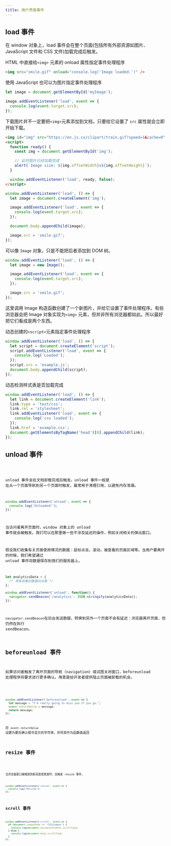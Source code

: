 ```yaml
---
title: 用户界面事件
---
```


## load 事件

在 window 对象上，load 事件会在整个页面(包括所有外部资源如图片、JavaScript 文件和 CSS 文件)加载完成后触发。

HTML 中直接给`<img>` 元素的 onload 属性指定事件处理程序

```html
<img src="smile.gif" onload="console.log('Image loaded.')" />
```

使用 JavaScript 也可以为图片指定事件处理程序

```js
let image = document.getElementById('myImage');

image.addEventListener('load', event => {
  console.log(event.target.src);
});
```

下载图片并不一定要把`<img>`元素添加到文档，只要给它设置了 `src` 属性就会立即开始下载。

```html
<img id="img" src="https://en.js.cx/clipart/train.gif?speed=1&cache=0" />
<script>
  function ready() {
    const img = document.getElementById('img');

    // 此时图片已经加载完成
    alert(`Image size: ${img.offsetWidth}x${img.offsetHeight}`);
  }

  window.addEventListener('load', ready, false);
</script>
```

```js
window.addEventListener('load', () => {
  let image = document.createElement('img');

  image.addEventListener('load', event => {
    console.log(event.target.src);
  });

  document.body.appendChild(image);

  image.src = 'smile.gif';
});
```

可以像 `Image` 对象，只是不能把后者添加到 DOM 树。

```js
window.addEventListener('load', () => {
  let image = new Image();

  image.addEventListener('load', event => {
    console.log(event.target.src);
  });

  image.src = 'smile.gif';
});
```

这里调用 Image 构造函数创建了一个新图片，并给它设置了事件处理程序。有些浏览器会把 Image 对象实现为`<img>` 元素，但并非所有浏览器都如此。所以最好把它们看成是两个东西。

动态创建的`<script>`元素指定事件处理程序

```js
window.addEventListener('load', () => {
  let script = document.createElement('script');
  script.addEventListener('load', event => {
    console.log('Loaded');
  });
  script.src = 'example.js';
  document.body.appendChild(script);
});
```

动态检测样式表是否加载完成

```js
window.addEventListener('load', () => {
  let link = document.createElement('link');
  link.type = 'text/css';
  link.rel = 'stylesheet';
  link.addEventListener('load', event => {
    console.log('css loaded');
  });
  link.href = 'example.css';
  document.getElementsByTagName('head')[0].appendChild(link);
});
```

## unload 事件

<code src='./demos/Unload.jsx' inline />

unload 事件会在文档卸载完成后触发。unload 事件一般是 在从一个页面导航到另一个页面时触发，最常用于清理引用，以避免内存泄漏。

```js
window.addEventListener('unload', event => {
  console.log('Unloaded!');
});
```

当访问者离开页面时，window 对象上的 unload 事件就会被触发。我们可以在那里做一些不涉及延迟的操作，例如关闭相关的弹出窗口。

假设我们收集有关页面使用情况的数据：鼠标点击，滚动，被查看的页面区域等。当用户要离开的时候，我们希望通过 unload 事件将数据保存到我们的服务器上。

```js
let analyticsData = {
  /* 带有收集的数据的对象 */
};

window.addEventListener('unload', function() {
  navigator.sendBeacon('/analytics', JSON.stringify(analyticsData));
});
```

`navigator.sendBeacon`在后台发送数据，转换到另外一个页面不会有延迟：浏览器离开页面，但仍然在执行 sendBeacon。

## beforeunload 事件

如果访问者触发了离开页面的导航（navigation）或试图关闭窗口，beforeunload 处理程序将要求进行更多确认。用意是给开发者提供阻止页面被卸载的机会。

<code src="./demos/BeforeUnload.jsx" inline />

```js
window.addEventListener('beforeunload', event => {
  let message = "I'm really going to miss you if you go.";
  event.returnValue = message;
  return message;
});
```

将 `event.returnValue` 设置为要在确认框中显示的字符串，并将其作为函数值返回

## resize 事件

<code src="./demos/Resize.jsx" inline />

当浏览器窗口被缩放到新高度或宽度时，会触发 resize 事件。

```js
window.addEventListener('resize', event => {
  console.log('Resized');
});
```

## scroll 事件

```js
window.addEventListener('scroll', event => {
  if (document.compatMode == 'CSS1Compat') {
    console.log(document.documentElement.scrollTop);
  } else {
    console.log(document.body.scrollTop);
  }
});
```
